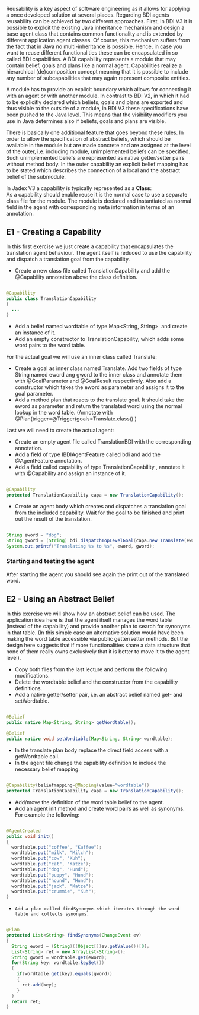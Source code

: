 Reusability is a key aspect of software engineering as it allows for applying a once developed solution at several places. Regarding BDI agents reusability can be achieved by two different approaches. 
First, in BDI V3 it is possible to exploit the existing Java inheritance mechanism and design a base agent class that contains common functionality and is extended by different application agent classes. 
Of course, this mechanism suffers from the fact that in Java no multi-inheritance is possible. 
Hence, in case you want to reuse different functionalities these can be encapsulated in so called BDI capabilities. 
A BDI capability represents a module that may contain belief, goals and plans like a normal agent. 
Capabilities realize a hierarchical (de)composition concept meaning that it is possible to include any number of subcapabilities that may again represent composite entities. 

A module has to provide an explicit boundary which allows for connecting it with an agent or with another module. 
In contrast to BDI V2, in which it had to be explicitly declared which beliefs, goals and plans are exported and thus visible to the outside of a module, in BDI V3 these specifications have been pushed to the Java level. 
This means that the visibility modifiers you use in Java determines also if beliefs, goals and plans are visible.

There is basically one additional feature that goes beyond these rules. 
In order to allow the specification of abstract beliefs, which should be available in the module but are made concrete and are assigned at the level of the outer, i.e. including module, unimplemented beliefs can be specified. 
Such unimplemented beliefs are represented as native getter/setter pairs without method body. 
In the outer capability an explicit belief mapping has to be stated which describes the connection of a local and the abstract belief of the submodule. 

In Jadex V3 a capability is typically represented as a **Class**:  
As a capability should enable reuse it is the normal case to use a separate class file for the module. The module is declared and instantiated as normal field in the agent with corresponding meta information in terms of an annotation. 

E1 - Creating a Capability
---------------------------------------

In this first exercise we just create a capability that encapsulates the translation agent behaviour. The agent itself is reduced to use the capability and dispatch a translation goal from the capability.

-   Create a new class file called TranslationCapability and add the @Capability annotation above the class definition.

```java

@Capability
public class TranslationCapability
{
  ...
}

```


-   Add a belief named wordtable of type Map&lt;String, String&gt;  and create an instance of it.
-   Add an empty constructor to TranslationCapability, which adds some word pairs to the word table.

For the actual goal we will use an inner class called Translate:

-   Create a goal as inner class named Translate. Add two fields of type String named eword ang gword to the inner class and annotate them with @GoalParameter and @GoalResult respectively. Also add a constructor which takes the eword as parameter and assigns it to the goal parameter.
-   Add a method plan that reacts to the translate goal. It should take the eword as parameter and return the translated word using the normal lookup in the word table. (Annotate with @Plan(trigger=@Trigger(goals=Translate.class)) )

Last we will need to create the actual agent:

-   Create an empty agent file called TranslationBDI with the corresponding annotation.
-   Add a field of type IBDIAgentFeature called bdi and add the @AgentFeature annotation.
-   Add a field called capability of type TranslationCapability , annotate it with @Capability and assign an instance of it.


```java

@Capability
protected TranslationCapability capa = new TranslationCapability();

```


-   Create an agent body which creates and dispatches a translation goal from the included capability. Wait for the goal to be finished and print out the result of the translation.


```java

String eword = "dog";
String gword = (String) bdi.dispatchTopLevelGoal(capa.new Translate(eword)).get();
System.out.printf("Translating %s to %s", eword, gword);

```


### Starting and testing the agent

After starting the agent you should see again the print out of the translated word.

E2 - Using an Abstract Belief
------------------------------------------

In this exercise we will show how an abstract belief can be used. The application idea here is that the agent itself manages the word table (instead of the capability) and provide another plan to search for synonyms in that table. (In this simple case an alternative solution would have been making the word table accessible via public getter/setter methods. But the design here suggests that if more functionalities share a data structure that none of them really owns exclusively that it is better to move it to the agent level).

-   Copy both files from the last lecture and perform the following modifications.
-   Delete the wordtable belief and the constructor from the capability definitions.
-   Add a native getter/setter pair, i.e. an abstract belief named get- and setWordtable.


```java

@Belief
public native Map<String, String> getWordtable();
	
@Belief
public native void setWordtable(Map<String, String> wordtable);

```


-   In the translate plan body replace the direct field access with a getWordtable call.
-   In the agent file change the capability definition to include the necessary belief mapping.


```java

@Capability(beliefmapping=@Mapping(value="wordtable"))
protected TranslationCapability capa = new TranslationCapability();

```


-   Add/move the definition of the word table belief to the agent.
-   Add an agent init method and create word pairs as well as synonyms. For example the following:


```java

@AgentCreated
public void init()
{
  wordtable.put("coffee", "Kaffee");
  wordtable.put("milk", "Milch");
  wordtable.put("cow", "Kuh");
  wordtable.put("cat", "Katze");
  wordtable.put("dog", "Hund");
  wordtable.put("puppy", "Hund");
  wordtable.put("hound", "Hund");
  wordtable.put("jack", "Katze");
  wordtable.put("crummie", "Kuh");
}

```


-     Add a plan called findSynonyms which iterates through the word table and collects synonyms.


```java

@Plan
protected List<String> findSynonyms(ChangeEvent ev)
{
  String eword = (String)((Object[])ev.getValue())[0];
  List<String> ret = new ArrayList<String>();
  String gword = wordtable.get(eword);
  for(String key: wordtable.keySet())
  {
    if(wordtable.get(key).equals(gword))
    {
      ret.add(key);
    }
  }
  return ret;
}

```

